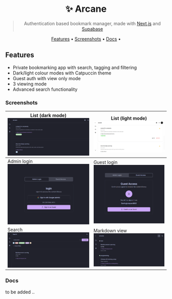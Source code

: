 <div align="center">

  <h1> ✨ Arcane</h1>

> Authentication based bookmark manager, made with [Next.js](https://nextjs.org) and [Supabase](https://supabase.com)

  <p>
   
  <p>
    <a href="#features">Features</a> •
    <a href="#screenshots">Screenshots</a> •
    <a href="#docs">Docs</a> •
  </p>
</div>

## Features

- Private bookmarking app with search, tagging and filtering
- Dark/light colour modes with Catpuccin theme
- Guest auth with view only mode
- 3 viewing mode
- Advanced search functionality
        
### Screenshots

| List (dark mode) <br/> <img src="https://raw.githubusercontent.com/annalhq/arcane/main/screens/collection-list.png?raw=true" width="400" />                    | List (light mode) <br/> <img src="https://raw.githubusercontent.com/annalhq/arcane/main/screens/light-mode.png?raw=true" width="400" /> |
| ------------------------------------------------------------------------------------------------------------------------------------------------------ | ------------------------------------------------------------------------------------------------------------------------------------------ |
| Admin login <br/> <img src="https://raw.githubusercontent.com/annalhq/arcane/main/screens/sign-in.png?raw=true" width="400" />                     | Guest login <br/> <img src="https://raw.githubusercontent.com/annalhq/arcane/main/screens/guest-login.png?raw=true" width="400" />                |
| Search <br/> <img src="https://raw.githubusercontent.com/annalhq/arcane/main/screens/search.png?raw=true" width="500" /> | Markdown view <br/> <img src="https://raw.githubusercontent.com/annalhq/arcane/main/screens/markdown-view.png?raw=true" width="400" />             |


### Docs

to be added ..
